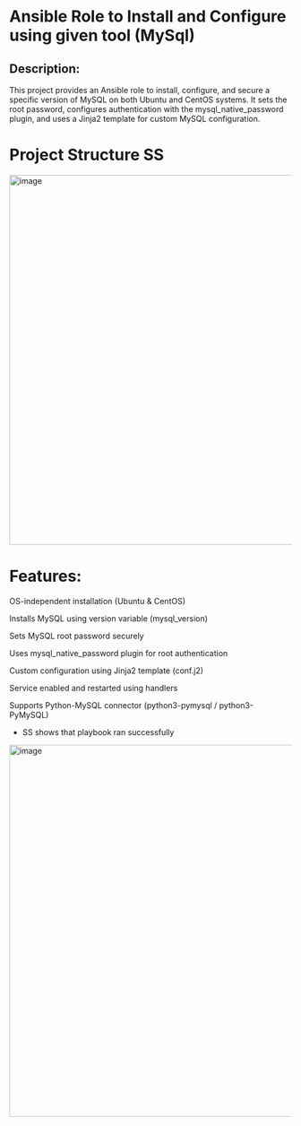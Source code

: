 # Ansible Role to Install and Configure using given tool (MySql) 
## Description:
This project provides an Ansible role to install, configure, and secure a specific version of MySQL on both Ubuntu and CentOS systems. It sets the root password, configures authentication with the mysql_native_password plugin, and uses a Jinja2 template for custom MySQL configuration.

# Project Structure SS
<img width="1868" height="660" alt="image" src="https://github.com/user-attachments/assets/4b143b5f-d5d7-4fb3-931b-94d12f06c38d" />

# Features:
OS-independent installation (Ubuntu & CentOS)

Installs MySQL using version variable (mysql_version)

Sets MySQL root password securely

Uses mysql_native_password plugin for root authentication

Custom configuration using Jinja2 template (conf.j2)

Service enabled and restarted using handlers

Supports Python-MySQL connector (python3-pymysql / python3-PyMySQL)

* SS shows that playbook ran successfully
<img width="1505" height="664" alt="image" src="https://github.com/user-attachments/assets/0da49bba-ac10-4379-a93e-871ef8a3aba8" />
